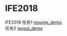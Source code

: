 # IFE2018
IFE2018
任务1
 [resume_demo](https://levinharris.github.io/IFE2018/Resume/resume.html)   
任务2
 [layout_demo](https://levinharris.github.io/IFE2018/Layout/layout.html)   